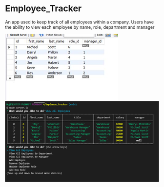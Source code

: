 # Employee_Tracker

An app used to keep track of all employees within a company. Users have the ability to view each employee by name, role, department and manager 

![alt text](./assets/database.jpg)
![alt text](./assets/functioning.png)
